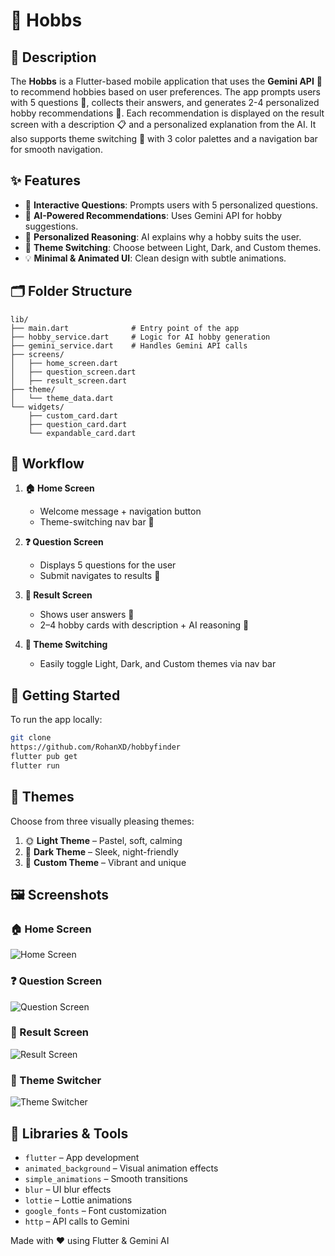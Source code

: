 # 🎨 Hobbs

## 📖 Description
The **Hobbs** is a Flutter-based mobile application that uses the **Gemini API** 🤖 to recommend hobbies based on user preferences. The app prompts users with 5 questions 📝, collects their answers, and generates 2-4 personalized hobby recommendations 🎯. Each recommendation is displayed on the result screen with a description 📋 and a personalized explanation from the AI. It also supports theme switching 🎨 with 3 color palettes and a navigation bar for smooth navigation.

## ✨ Features
- 💬 **Interactive Questions**: Prompts users with 5 personalized questions.
- 🤖 **AI-Powered Recommendations**: Uses Gemini API for hobby suggestions.
- 🧠 **Personalized Reasoning**: AI explains why a hobby suits the user.
- 🎨 **Theme Switching**: Choose between Light, Dark, and Custom themes.
- 💡 **Minimal & Animated UI**: Clean design with subtle animations.

## 🗂️ Folder Structure
```
lib/
├── main.dart              # Entry point of the app
├── hobby_service.dart     # Logic for AI hobby generation
├── gemini_service.dart    # Handles Gemini API calls
├── screens/
│   ├── home_screen.dart
│   ├── question_screen.dart
│   ├── result_screen.dart
├── theme/
│   └── theme_data.dart
└── widgets/
    ├── custom_card.dart
    ├── question_card.dart
    └── expandable_card.dart
```

## 🔄 Workflow
1. **🏠 Home Screen**
    - Welcome message + navigation button
    - Theme-switching nav bar 🌈

2. **❓ Question Screen**
    - Displays 5 questions for the user
    - Submit navigates to results 🚀

3. **🏁 Result Screen**
    - Shows user answers 💬
    - 2–4 hobby cards with description + AI reasoning 🧠

4. **🎨 Theme Switching**
    - Easily toggle Light, Dark, and Custom themes via nav bar

## 🚀 Getting Started
To run the app locally:

```bash
git clone 
https://github.com/RohanXD/hobbyfinder
flutter pub get
flutter run
```

## 🎨 Themes
Choose from three visually pleasing themes:

1. 🌞 **Light Theme** – Pastel, soft, calming
2. 🌚 **Dark Theme** – Sleek, night-friendly
3. 🌈 **Custom Theme** – Vibrant and unique

## 🖼️ Screenshots

### 🏠 Home Screen
![Home Screen](screenshots/home_screen.png)

### ❓ Question Screen
![Question Screen](screenshots/question_screen.png)

### 🧠 Result Screen
![Result Screen](screenshots/result_screen.png)

### 🎨 Theme Switcher
![Theme Switcher](screenshots/themes.png)

## 🧰 Libraries & Tools
- `flutter` – App development
- `animated_background` – Visual animation effects
- `simple_animations` – Smooth transitions
- `blur` – UI blur effects
- `lottie` – Lottie animations
- `google_fonts` – Font customization
- `http` – API calls to Gemini

Made with ❤️ using Flutter & Gemini AI


